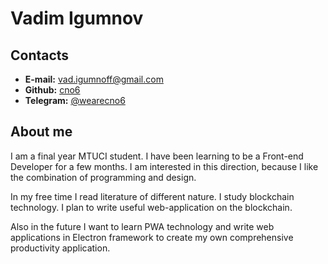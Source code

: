 # Vadim Igumnov

## Contacts

- **E-mail:** vad.igumnoff@gmail.com
- **Github:** [cno6](https://github.com/Cno6)
- **Telegram:** [\@wearecno6](https://t.me/wearecno6)

## About me

I am a final year MTUCI student. I have been learning to be a Front-end Developer for a few months. I am interested in this direction, because I like the combination of programming and design. 

In my free time I read literature of different nature. I study blockchain technology.  I plan to write useful web-application on the blockchain.

Also in the future I want to learn PWA technology and write web applications in Electron framework to create my own comprehensive productivity application.

